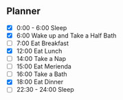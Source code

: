 ## Planner 
- [x] 0:00 - 6:00 Sleep 
- [x] 6:00 Wake up and Take a Half Bath
- [ ] 7:00 Eat Breakfast
- [x] 12:00 Eat Lunch
- [ ] 14:00 Take a Nap
- [ ] 15:00  Eat Merienda
- [ ] 16:00 Take a Bath 
- [x] 18:00 Eat Dinner
- [ ] 22:30 - 24:00 Sleep